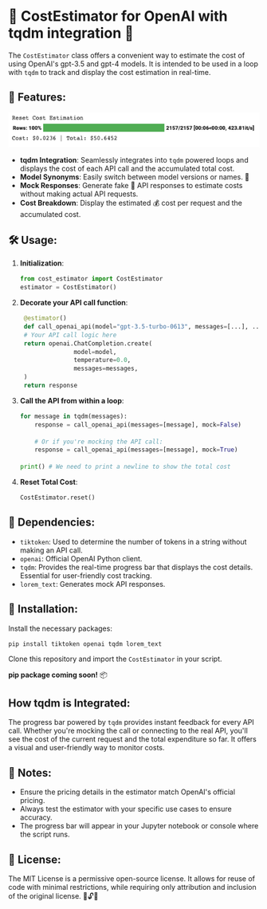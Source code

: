 # 🚀 CostEstimator for OpenAI with tqdm integration 💸

The `CostEstimator` class offers a convenient way to estimate the cost of using OpenAI's gpt-3.5 and gpt-4 models. It is intended to be used in a loop with `tqdm` to  track and display the cost estimation in real-time.

## 🌟 Features:

![Screenshot of an estimation](images/screenshot.png)

- **tqdm Integration**: Seamlessly integrates into `tqdm` powered loops and displays the cost of each API call and the accumulated total cost.
- **Model Synonyms**: Easily switch between model versions or names. 🔄
- **Mock Responses**: Generate fake 🤖 API responses to estimate costs without making actual API requests.
- **Cost Breakdown**: Display the estimated 💰 cost per request and the accumulated cost.


## 🛠 Usage:

1. **Initialization**:
    ```python
    from cost_estimator import CostEstimator
    estimator = CostEstimator()
    ```

2. **Decorate your API call function**:
   ```python
    @estimator()
    def call_openai_api(model="gpt-3.5-turbo-0613", messages=[...], ..., mock=True):
    # Your API call logic here
    return openai.ChatCompletion.create(
                  model=model,
                  temperature=0.0,
                  messages=messages,
    )
    return response
    ```

3. **Call the API from within a loop**:
    ```python
    for message in tqdm(messages):
        response = call_openai_api(messages=[message], mock=False)
   
        # Or if you're mocking the API call:
        response = call_openai_api(messages=[message], mock=True)     
   
    print() # We need to print a newline to show the total cost
    ```

4. **Reset Total Cost**:
    ```python
    CostEstimator.reset()
    ```

## 📌 Dependencies:

- `tiktoken`: Used to determine the number of tokens in a string without making an API call.
- `openai`: Official OpenAI Python client.
- `tqdm`: Provides the real-time progress bar that displays the cost details. Essential for user-friendly cost tracking.
- `lorem_text`: Generates mock API responses.

## 🔧 Installation:

Install the necessary packages:

```bash
pip install tiktoken openai tqdm lorem_text
```
Clone this repository and import the `CostEstimator` in your script.

**pip package coming soon!** 📦

## How tqdm is Integrated:

The progress bar powered by `tqdm` provides instant feedback for every API call. Whether you're mocking the call or connecting to the real API, you'll see the cost of the current request and the total expenditure so far. It offers a visual and user-friendly way to monitor costs.

## 📝 Notes:

- Ensure the pricing details in the estimator match OpenAI's official pricing.
- Always test the estimator with your specific use cases to ensure accuracy.
- The progress bar will appear in your Jupyter notebook or console where the script runs.

## 📜 License:

The MIT License is a permissive open-source license. It allows for reuse of code with minimal restrictions, while requiring only attribution and inclusion of the original license. 🔄🔓💼